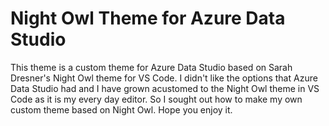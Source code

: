 # Night Owl Theme for Azure Data Studio
This theme is a custom theme for Azure Data Studio based on Sarah Dresner's Night Owl theme for VS Code. I didn't like the 
options that Azure Data Studio had and I have grown acustomed to the Night Owl theme in VS Code as it is my every day editor. 
So I sought out how to make my own custom theme based on Night Owl. Hope you enjoy it. 

